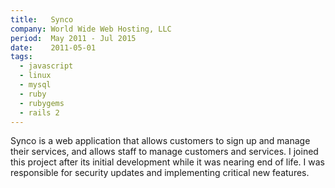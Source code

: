 ```yaml
---
title:   Synco
company: World Wide Web Hosting, LLC
period:  May 2011 - Jul 2015
date:    2011-05-01
tags:
  - javascript
  - linux
  - mysql
  - ruby
  - rubygems
  - rails 2
---
```


Synco is a web application that allows customers to sign up and manage their
services, and allows staff to manage customers and services. I joined this
project after its initial development while it was nearing end of life. I was
responsible for security updates and implementing critical new features.

<!--
**Biggest Challenge:** 

**Biggest Triumph:**
-->
